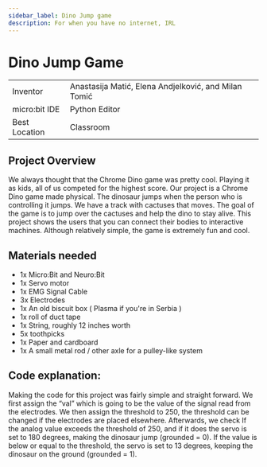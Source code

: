 ```yaml
---
sidebar_label: Dino Jump game 
description: For when you have no internet, IRL
---
```

# Dino Jump Game
|     |       |
|--------------|--------------
| Inventor     | Anastasija Matić, Elena Andjelković, and Milan Tomić          
| micro:bit IDE     | Python Editor
| Best Location     | Classroom

## Project Overview
We always thought that the Chrome Dino game was pretty cool. Playing it as kids, all of us competed for the highest score. Our project is a Chrome Dino game made physical. The dinosaur jumps when the person who is controlling it jumps. We have a track with cactuses that moves. 
The goal of the game is to jump over the cactuses and help the dino to stay alive. This project shows the users that you can connect their bodies to interactive machines.
Although relatively simple, the game is extremely fun and cool.

## Materials needed
- 1x Micro:Bit and Neuro:Bit
- 1x Servo motor
- 1x EMG Signal Cable
- 3x Electrodes
- 1x An old biscuit box ( Plasma if you're in Serbia )
- 1x roll of duct tape
- 1x String, roughly 12 inches worth
- 5x toothpicks
- 1x Paper and cardboard
- 1x A small metal rod / other axle for a pulley-like system

## Code explanation:
Making the code for this project was fairly simple and straight forward. We first assign the “val” which is going to be the value of the signal read from the electrodes. We then assign the threshold to 250, the threshold can be changed if the electrodes are placed elsewhere. Afterwards, we check If the analog value exceeds the threshold of 250, and if it does the servo is set to 180 degrees, making the dinosaur jump (grounded = 0). If the value is below or equal to the threshold, the servo is set to 13 degrees, keeping the dinosaur on the ground (grounded = 1).

